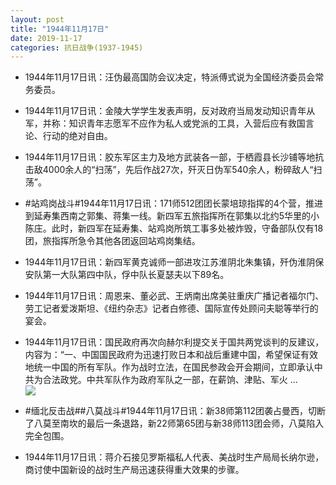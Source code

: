 ```yaml
---
layout: post
title: "1944年11月17日"
date: 2019-11-17
categories: 抗日战争(1937-1945)
---
```


<meta name="referrer" content="no-referrer" />

- 1944年11月17日讯：汪伪最高国防会议决定，特派傅式说为全国经济委员会常务委员。 

- 1944年11月17日讯：金陵大学学生发表声明，反对政府当局发动知识青年从军，并称：知识青年志愿军不应作为私人或党派的工具，入营后应有救国言论、行动的绝对自由。 

- 1944年11月17日讯：胶东军区主力及地方武装各一部，于栖霞县长沙铺等地抗击敌4000余人的“扫荡”，先后作战27次，歼灭日伪军540余人，粉碎敌人“扫荡”。 

- #站鸡岗战斗#1944年11月17日讯：171师512团团长蒙培琼指挥的4个营，推进到延寿集西南之郭集、蒋集一线。新四军五旅指挥所在郭集以北约5华里的小陈庄。此时，新四军在延寿集、站鸡岗所筑工事多处被炸毁，守备部队仅有18团，旅指挥所急令其他各团返回站鸡岗集结。 

- 1944年11月17日讯：新四军黄克诚师一部进攻江苏淮阴北朱集镇，歼伪淮阴保安队第一大队第四中队，俘中队长夏瑟夫以下89名。 

- 1944年11月17日讯：周恩来、董必武、王炳南出席美驻重庆广播记者福尔门、劳工记者爱泼斯坦、《纽约杂志》记者白修德、国际宣传处顾问夫聪等举行的宴会。 

- 1944年11月17日讯：国民政府再次向赫尔利提交关于国共两党谈判的反建议，内容为：“一、中国国民政府为迅速打败日本和战后重建中国，希望保证有效地统一中国的所有军队。作为战时立法，在国民参政会开会期间，立即承认中共为合法政党。中共军队作为政府军队之一部，在薪饷、津贴、军火 ... <br/><img src="https://wx1.sinaimg.cn/large/aca367d8ly1g90t284ed7j20c80gsmxf.jpg" />

- #缅北反击战##八莫战斗#1944年11月17日讯：新38师第112团袭占曼西，切断了八莫至南坎的最后一条退路，新22师第65团与新38师113团会师，八莫陷入完全包围。 

- 1944年11月17日讯：蒋介石接见罗斯福私人代表、美战时生产局局长纳尔逊，商讨使中国新设的战时生产局迅速获得重大效果的步骤。 

